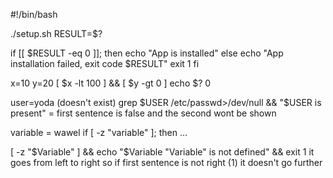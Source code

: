 #!/bin/bash

./setup.sh
RESULT=$?

if [[ $RESULT -eq 0 ]]; then
  echo "App is installed"
else
  echo "App installation failed, exit code $RESULT"
  exit 1
fi

x=10
y=20
[ $x -lt 100 ] && [ $y -gt 0 ]
echo $?
0

user=yoda   (doesn't exist)
grep $USER /etc/passwd>/dev/null && "$USER is present"        = first sentence is false and the second wont be shown

variable = wawel
if [ -z "variable" ]; then ...      

[ -z "$Variable" ] && echo "$Variable "Variable" is not defined" && exit 1
it goes from left to right so if first sentence is not right (1) it doesn't go further




